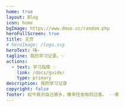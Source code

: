 ```yaml
---
home: true
layout: Blog
icon: home
bgImage: https://www.dmoe.cc/random.php
heroFullScreen: true
title: 主页
# heroImage: /logo.svg
heroText: 嗨~
tagline: 我的学习记录。✨
actions:
  - text: 学习指南 💡
    link: /docs/guide/
    type: primary
description: 我的学习记录
copyright: false
footer: 如今我对自己故乡，像来往匆匆的过客。 --家
---
```

